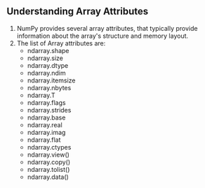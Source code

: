 ## Understanding Array Attributes

1. NumPy provides several array attributes, that typically provide information about the array's structure and memory layout.
2. The list of Array attributes are:
    - ndarray.shape
    - ndarray.size
    - ndarray.dtype
    - ndarray.ndim
    - ndarray.itemsize
    - ndarray.nbytes
    - ndarray.T
    - ndarray.flags
    - ndarray.strides
    - ndarray.base
    - ndarray.real
    - ndarray.imag
    - ndarray.flat
    - ndarray.ctypes
    - ndarray.view()
    - ndarray.copy()
    - ndarray.tolist()
    - ndarray.data()
    